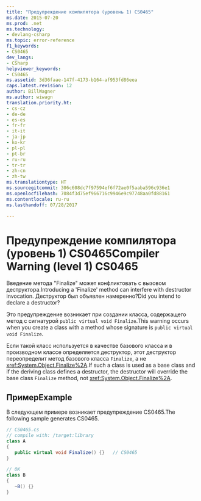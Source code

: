 ```yaml
---
title: "Предупреждение компилятора (уровень 1) CS0465"
ms.date: 2015-07-20
ms.prod: .net
ms.technology:
- devlang-csharp
ms.topic: error-reference
f1_keywords:
- CS0465
dev_langs:
- CSharp
helpviewer_keywords:
- CS0465
ms.assetid: 3d36faae-147f-4173-b164-af953fd86eea
caps.latest.revision: 12
author: BillWagner
ms.author: wiwagn
translation.priority.ht:
- cs-cz
- de-de
- es-es
- fr-fr
- it-it
- ja-jp
- ko-kr
- pl-pl
- pt-br
- ru-ru
- tr-tr
- zh-cn
- zh-tw
ms.translationtype: HT
ms.sourcegitcommit: 306c608dc7f97594ef6f72ae0f5aaba596c936e1
ms.openlocfilehash: 7084f3d75ef966716c9946e9c97748aa0fd88161
ms.contentlocale: ru-ru
ms.lasthandoff: 07/28/2017

---
```

# <a name="compiler-warning-level-1-cs0465"></a><span data-ttu-id="d9729-102">Предупреждение компилятора (уровень 1) CS0465</span><span class="sxs-lookup"><span data-stu-id="d9729-102">Compiler Warning (level 1) CS0465</span></span>
<span data-ttu-id="d9729-103">Введение метода "Finalize" может конфликтовать с вызовом деструктора.</span><span class="sxs-lookup"><span data-stu-id="d9729-103">Introducing a 'Finalize' method can interfere with destructor invocation.</span></span> <span data-ttu-id="d9729-104">Деструктор был объявлен намеренно?</span><span class="sxs-lookup"><span data-stu-id="d9729-104">Did you intend to declare a destructor?</span></span>  
  
 <span data-ttu-id="d9729-105">Это предупреждение возникает при создании класса, содержащего метод с сигнатурой `public virtual void Finalize`.</span><span class="sxs-lookup"><span data-stu-id="d9729-105">This warning occurs when you create a class with a method whose signature is `public virtual void Finalize`.</span></span>  
  
 <span data-ttu-id="d9729-106">Если такой класс используется в качестве базового класса и в производном классе определяется деструктор, этот деструктор переопределит метод базового класса `Finalize`, а не <xref:System.Object.Finalize%2A>.</span><span class="sxs-lookup"><span data-stu-id="d9729-106">If such a class is used as a base class and if the deriving class defines a destructor, the destructor will override the base class `Finalize` method, not <xref:System.Object.Finalize%2A>.</span></span>  
  
## <a name="example"></a><span data-ttu-id="d9729-107">Пример</span><span class="sxs-lookup"><span data-stu-id="d9729-107">Example</span></span>  
 <span data-ttu-id="d9729-108">В следующем примере возникает предупреждение CS0465.</span><span class="sxs-lookup"><span data-stu-id="d9729-108">The following sample generates CS0465.</span></span>  
  
```csharp  
// CS0465.cs  
// compile with: /target:library  
class A  
{  
   public virtual void Finalize() {}   // CS0465  
}  
  
// OK  
class B  
{  
   ~B() {}  
}  
```

